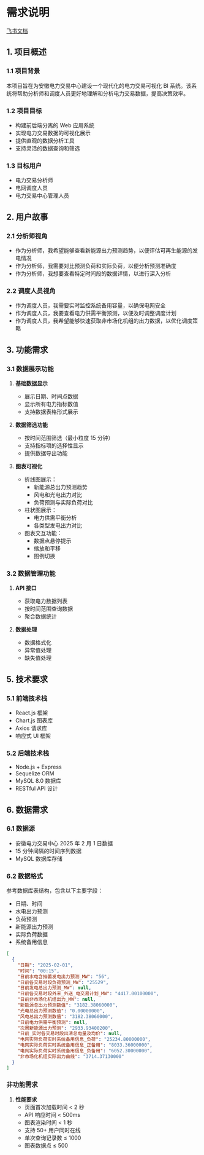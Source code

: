 # 需求说明

[飞书文档](https://kazkmjbq0ir.feishu.cn/wiki/OZF5wK7gXiz5TFkn5xNcamZsnmd?from=from_copylink)

## 1. 项目概述

### 1.1 项目背景

本项目旨在为安徽电力交易中心建设一个现代化的电力交易可视化 BI 系统。该系统将帮助分析师和调度人员更好地理解和分析电力交易数据，提高决策效率。

### 1.2 项目目标

- 构建前后端分离的 Web 应用系统
- 实现电力交易数据的可视化展示
- 提供直观的数据分析工具
- 支持灵活的数据查询和筛选

### 1.3 目标用户

- 电力交易分析师
- 电网调度人员
- 电力交易中心管理人员

## 2. 用户故事

### 2.1 分析师视角

- 作为分析师，我希望能够查看新能源出力预测趋势，以便评估可再生能源的发电情况
- 作为分析师，我需要对比预测负荷和实际负荷，以便分析预测准确度
- 作为分析师，我想要查看特定时间段的数据详情，以进行深入分析

### 2.2 调度人员视角

- 作为调度人员，我需要实时监控系统备用容量，以确保电网安全
- 作为调度人员，我要查看电力供需平衡预测，以便及时调整调度计划
- 作为调度人员，我希望能够快速获取非市场化机组的出力数据，以优化调度策略

## 3. 功能需求

### 3.1 数据展示功能

1. **基础数据显示**

   - 展示日期、时间点数据
   - 显示所有电力指标数值
   - 支持数据表格形式展示

2. **数据筛选功能**

   - 按时间范围筛选（最小粒度 15 分钟）
   - 支持指标项的选择性显示
   - 提供数据导出功能

3. **图表可视化**
   - 折线图展示：
     - 新能源总出力预测趋势
     - 风电和光电出力对比
     - 负荷预测与实际负荷对比
   - 柱状图展示：
     - 电力供需平衡分析
     - 各类型发电出力对比
   - 图表交互功能：
     - 数据点悬停提示
     - 缩放和平移
     - 图例切换

### 3.2 数据管理功能

1. **API 接口**

   - 获取电力数据列表
   - 按时间范围查询数据
   - 聚合数据统计

2. **数据处理**
   - 数据格式化
   - 异常值处理
   - 缺失值处理

## 5. 技术要求

### 5.1 前端技术栈

- React.js 框架
- Chart.js 图表库
- Axios 请求库
- 响应式 UI 框架

### 5.2 后端技术栈

- Node.js + Express
- Sequelize ORM
- MySQL 8.0 数据库
- RESTful API 设计

## 6. 数据需求

### 6.1 数据源

- 安徽电力交易中心 2025 年 2 月 1 日数据
- 15 分钟间隔的时间序列数据
- MySQL 数据库存储

### 6.2 数据格式

参考数据库表结构，包含以下主要字段：

- 日期、时间
- 水电出力预测
- 负荷预测
- 新能源出力预测
- 实际负荷数据
- 系统备用信息

```json
[
  {
    "日期": "2025-02-01",
    "时间": "00:15",
    "日前水电含抽蓄发电出力预测_MW": "56",
    "日前各交易时段负荷预测_MW": "25529",
    "日前发电总出力预测_MW": null,
    "日前各交易时段外来_外送_电交易计划_MW": "4417.00100000",
    "日前非市场化机组出力_MW": null,
    "新能源总出力预测数值": "3182.38060000",
    "光电总出力预测数值": "0.00000000",
    "风电总出力预测数值": "3182.38060000",
    "日前电力供需平衡预测": null,
    "次周新能源出力预测": "2933.93400200",
    "日前_实时各交易时段出清总电量及均价": null,
    "电网实际负荷实时系统备用信息_负荷": "25234.80000000",
    "电网实际负荷实时系统备用信息_正备用": "8033.36000000",
    "电网实际负荷实时系统备用信息_负备用": "6052.30000000",
    "非市场化机组实际出力曲线": "3714.37130000"
  }
]
```

### 非功能需求

1. **性能要求**
   - 页面首次加载时间 < 2 秒
   - API 响应时间 < 500ms
   - 图表渲染时间 < 1 秒
   - 支持 50+ 用户同时在线
   - 单次查询记录数 ≤ 1000
   - 图表数据点 ≤ 500
